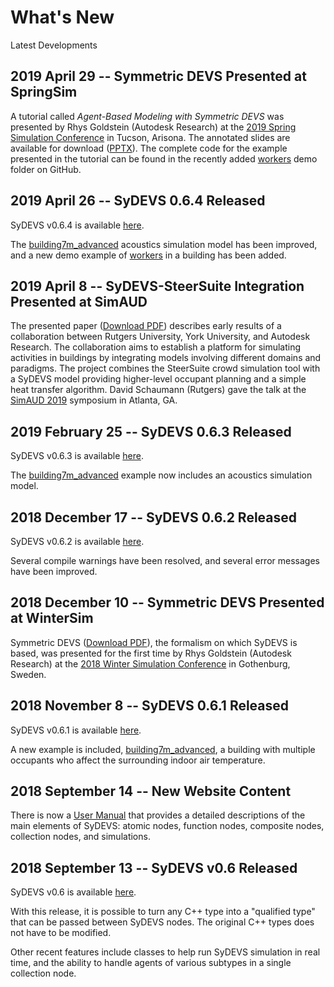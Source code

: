 # What's New

Latest Developments

## 2019 April 29 -- Symmetric DEVS Presented at SpringSim 

A tutorial called *Agent-Based Modeling with Symmetric DEVS* was presented by Rhys Goldstein (Autodesk Research) at the [2019 Spring Simulation Conference](http://scs.org/springsim/) in Tucson, Arisona. The annotated slides are available for download ([PPTX](doc/downloads/AgentBasedSyDEVS_Tutorial.pptx)). The complete code for the example presented in the tutorial can be found in the recently added [workers](https://github.com/Autodesk/sydevs/tree/master/src/examples/demo/workers) demo folder on GitHub.

## 2019 April 26 -- SyDEVS 0.6.4 Released

SyDEVS v0.6.4 is available [here](https://github.com/Autodesk/sydevs/releases/tag/v0.6.4).

The [building7m_advanced](https://github.com/Autodesk/sydevs/tree/master/src/examples/research/building7m_advanced) acoustics simulation model has been improved, and a new demo example of [workers](https://github.com/Autodesk/sydevs/tree/master/src/examples/demo/workers) in a building has been added.

## 2019 April 8 -- SyDEVS-SteerSuite Integration Presented at SimAUD

The presented paper ([Download PDF](doc/downloads/Schaumann_TowardPlatformOccSim.pdf)) describes early results of a collaboration between Rutgers University, York University, and Autodesk Research. The collaboration aims to establish a platform for simulating activities in buildings by integrating models involving different domains and paradigms. The project combines the SteerSuite crowd simulation tool with a SyDEVS model providing higher-level occupant planning and a simple heat transfer algorithm. David Schaumann (Rutgers) gave the talk at the [SimAUD 2019](http://simaud.com/2019/) symposium in Atlanta, GA.

## 2019 February 25 -- SyDEVS 0.6.3 Released

SyDEVS v0.6.3 is available [here](https://github.com/Autodesk/sydevs/releases/tag/v0.6.3).

The [building7m_advanced](https://github.com/Autodesk/sydevs/tree/master/src/examples/research/building7m_advanced) example now includes an acoustics simulation model.

## 2018 December 17 -- SyDEVS 0.6.2 Released

SyDEVS v0.6.2 is available [here](https://github.com/Autodesk/sydevs/releases/tag/v0.6.2).

Several compile warnings have been resolved, and several error messages have been improved.

## 2018 December 10 -- Symmetric DEVS Presented at WinterSim

Symmetric DEVS ([Download PDF](doc/downloads/Goldstein__Symmetric_Formalism__2018-08-03_1100.pdf)), the formalism on which SyDEVS is based, was presented for the first time by Rhys Goldstein (Autodesk Research) at the [2018 Winter Simulation Conference](http://meetings2.informs.org/wordpress/wsc2018/) in Gothenburg, Sweden. 

## 2018 November 8 -- SyDEVS 0.6.1 Released

SyDEVS v0.6.1 is available [here](https://github.com/Autodesk/sydevs/releases/tag/v0.6.1).

A new example is included, [building7m_advanced](https://github.com/Autodesk/sydevs/tree/master/src/examples/research/building7m_advanced), a building with multiple occupants who affect the surrounding indoor air temperature.

## 2018 September 14 -- New Website Content

There is now a [User Manual](user_manual/) that provides a detailed descriptions of the main elements of SyDEVS: atomic nodes, function nodes, composite nodes, collection nodes, and simulations.

## 2018 September 13 -- SyDEVS v0.6 Released

SyDEVS v0.6 is available [here](https://github.com/Autodesk/sydevs/releases/tag/v0.6).

With this release, it is possible to turn any C++ type into a "qualified type" that can be passed between SyDEVS nodes. The original C++ types does not have to be modified.

Other recent features include classes to help run SyDEVS simulation in real time, and the ability to handle agents of various subtypes in a single collection node.



